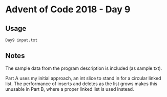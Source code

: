 # Advent of Code 2018 - Day 9

## Usage
```
Day9 input.txt
```

## Notes
The sample data from the program description is included (as sample.txt).

Part A uses my initial approach, an int slice to stand in for a circular linked list. The performance of inserts and deletes as the list grows makes this unusable in Part B, where a proper linked list is used instead.